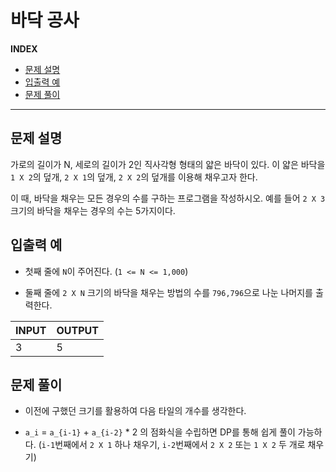 # 바닥 공사

**INDEX**
- [문제 설명](#문제-설명)
- [입출력 예](#입출력-예)
- [문제 풀이](#문제-풀이)
---

## 문제 설명

가로의 길이가 N, 세로의 길이가 2인 직사각형 형태의 얇은 바닥이 있다. 이 얇은 바닥을 `1 X 2`의 덮개, `2 X 1`의 덮개, `2 X 2`의 덮개를 이용해 채우고자 한다.

이 때, 바닥을 채우는 모든 경우의 수를 구하는 프로그램을 작성하시오. 예를 들어 `2 X 3` 크기의 바닥을 채우는 경우의 수는 5가지이다.

## 입출력 예

- 첫째 줄에 `N`이 주어진다. (`1 <= N <= 1,000`)

- 둘째 줄에 `2 X N` 크기의 바닥을 채우는 방법의 수를 `796,796`으로 나눈 나머지를 출력한다.


| INPUT | OUTPUT |
|-------|--------|
| 3     | 5      |

## 문제 풀이

- 이전에 구했던 크기를 활용하여 다음 타일의 개수를 생각한다.

- `a_i` = `a_{i-1}` + `a_{i-2}` * 2 의 점화식을 수립하면 DP를 통해 쉽게 풀이 가능하다. (`i-1`번째에서 `2 X 1` 하나 채우기, `i-2`번째에서 `2 X 2` 또는 `1 X 2` 두 개로 채우기)